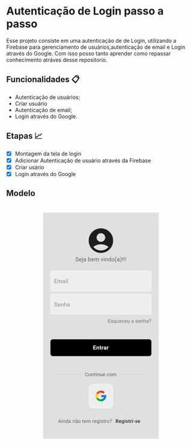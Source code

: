 # Autenticação de Login passo a passo 

Esse projeto consiste em uma autenticação de de Login, utilizando a Firebase para gerenciamento de usuários,autenticação de email e Login através do Google. Com isso posso tanto aprender como repassar conhecimento atráves desse repositorio.

## Funcionalidades 📋

- Autenticação de usuários;
- Criar usuário
- Autenticação de email;
- Login através do Google.

## Etapas 📈

- [x] Montagem da tela de login
- [x] Adicionar Autenticação de usuário através da Firebase
- [x] Criar usário
- [x] Login através do Google

## Modelo

<h1 align="center">
    <img src="assets/tela de login.jpeg" alt="Tela de login"  height="600px">
</h1>